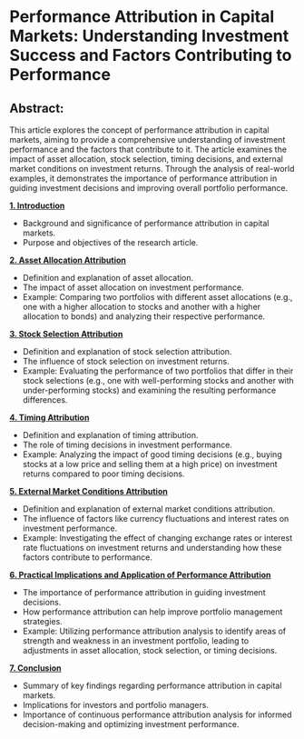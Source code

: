 # Performance Attribution in Capital Markets: Understanding Investment Success and Factors Contributing to Performance

## Abstract:

This article explores the concept of performance attribution in capital markets, aiming to provide a comprehensive understanding of investment performance and the factors that contribute to it. The article examines the impact of asset allocation, stock selection, timing decisions, and external market conditions on investment returns. Through the analysis of real-world examples, it demonstrates the importance of performance attribution in guiding investment decisions and improving overall portfolio performance.

[**1. Introduction**](./01-introduction.md)
  - Background and significance of performance attribution in capital markets.
  - Purpose and objectives of the research article.

[**2. Asset Allocation Attribution**](./02-asset-allocation.md)
- Definition and explanation of asset allocation.
- The impact of asset allocation on investment performance.
- Example: Comparing two portfolios with different asset allocations (e.g., one with a higher allocation to stocks and another with a higher allocation to bonds) and analyzing their respective performance.

[**3. Stock Selection Attribution**](./03-stock-selection.md)
- Definition and explanation of stock selection attribution.
- The influence of stock selection on investment returns.
- Example: Evaluating the performance of two portfolios that differ in their stock selections (e.g., one with well-performing stocks and another with under-performing stocks) and examining the resulting performance differences.

[**4. Timing Attribution**](./04-timing-attribution.md)
- Definition and explanation of timing attribution.
- The role of timing decisions in investment performance.
- Example: Analyzing the impact of good timing decisions (e.g., buying stocks at a low price and selling them at a high price) on investment returns compared to poor timing decisions.

[**5. External Market Conditions Attribution**](./05-external-market-conditions.md)
- Definition and explanation of external market conditions attribution.
- The influence of factors like currency fluctuations and interest rates on investment performance.
- Example: Investigating the effect of changing exchange rates or interest rate fluctuations on investment returns and understanding how these factors contribute to performance.

[**6. Practical Implications and Application of Performance Attribution**](./06-practical-implications.md)
- The importance of performance attribution in guiding investment decisions.
- How performance attribution can help improve portfolio management strategies.
- Example: Utilizing performance attribution analysis to identify areas of strength and weakness in an investment portfolio, leading to adjustments in asset allocation, stock selection, or timing decisions.

[**7. Conclusion**](./07-conclusion.md)
- Summary of key findings regarding performance attribution in capital markets.
- Implications for investors and portfolio managers.
- Importance of continuous performance attribution analysis for informed decision-making and optimizing investment performance.

<!-- **8. References**
- List of sources and references used in the research paper. -->
